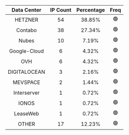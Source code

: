 | Data Center | IP Count | Percentage | Freq |
|:------------:|:--------:|:-----------:|:-----:|
| HETZNER | 54 | 38.85% | 🟢 |
| Contabo | 38 | 27.34% | 🟢 |
| Nubes | 10 | 7.19% | 🟢 |
| Google-Cloud | 6 | 4.32% | 🟢 |
| OVH | 6 | 4.32% | 🟢 |
| DIGITALOCEAN | 3 | 2.16% | 🟢 |
| MEVSPACE | 2 | 1.44% | 🟢 |
| Interserver | 1 | 0.72% | 🟢 |
| IONOS | 1 | 0.72% | 🟢 |
| LeaseWeb | 1 | 0.72% | 🟢 |
| OTHER | 17 | 12.23% | 🟢 |